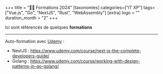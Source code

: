 +++
title = "🧑‍🏫 Formations 2024"
[taxonomies]
categories=["IT XP"]
tags=["Vue.js", "Go", "NextJS", "Rust", "WebAssembly"]
[extra]
logo = ""
duration_month = "2"
+++

Ici sont référencés de quelques **formations**

<!-- more -->

---

Auto-formation avec [Udemy](https://www.udemy.com) :

- NextJS : <https://www.udemy.com/course/next-js-the-complete-developers-guide/>
- Golang : <https://www.udemy.com/course/working-with-design-patterns-in-go-golang/>
